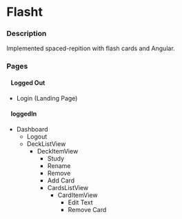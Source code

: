 # Flasht

### Description

Implemented spaced-repition with flash cards and Angular.

### Pages

#### &nbsp;&nbsp; Logged Out

- Login (Landing Page)

#### &nbsp;&nbsp; loggedIn
- Dashboard
    - Logout
    - DeckListView
        - DeckItemView
            - Study 
            - Rename 
            - Remove
            - Add Card
            - CardsListView
                - CardItemView
                    - Edit Text
                    - Remove Card
